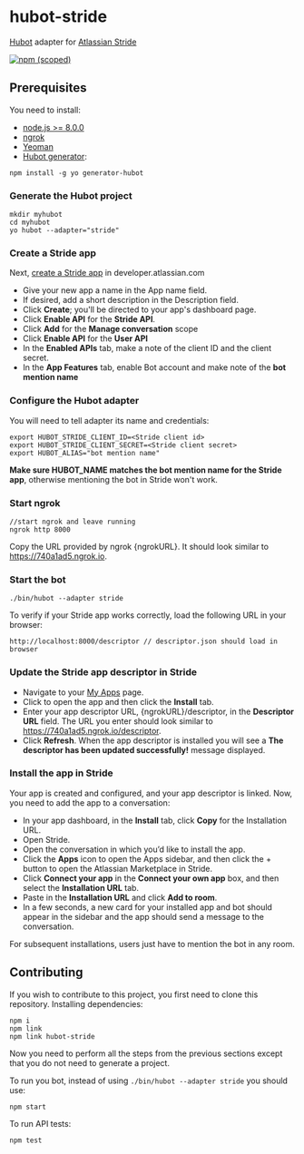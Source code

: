 # hubot-stride
[Hubot](https://hubot.github.com/) adapter for [Atlassian Stride](https://www.stride.com/)

[![npm (scoped)](https://img.shields.io/npm/v/hubot-stride.svg?maxAge=2592000)](https://www.npmjs.com/package/hubot-stride)
## Prerequisites
You need to install:

* [node.js >= 8.0.0](https://nodejs.org/en/) 
* [ngrok](https://ngrok.com/) 
* [Yeoman](http://yeoman.io/) 
* [Hubot generator](https://github.com/hubotio/generator-hubot):
```
npm install -g yo generator-hubot
```
### Generate the Hubot project
```
mkdir myhubot
cd myhubot
yo hubot --adapter="stride"
```
### Create a Stride app

Next, [create a Stride app](https://developer.atlassian.com/apps/create) in developer.atlassian.com 

* Give your new app a name in the App name field.
* If desired, add a short description in the Description field.
* Click **Create**; you'll be directed to your app's dashboard page.
* Click **Enable API** for the **Stride API**.
* Click **Add** for the **Manage conversation** scope
* Click **Enable API** for the **User API**
* In the **Enabled APIs** tab, make a note of the client ID and the client secret.
* In the **App Features** tab, enable Bot account and make note of the **bot mention name**

### Configure the Hubot adapter

You will need to tell adapter its name and credentials:
```
export HUBOT_STRIDE_CLIENT_ID=<Stride client id>
export HUBOT_STRIDE_CLIENT_SECRET=<Stride client secret>
export HUBOT_ALIAS="bot mention name"
```

**Make sure HUBOT_NAME matches the bot mention name for the Stride app**, 
otherwise mentioning the bot in Stride won't work.

### Start ngrok

```
//start ngrok and leave running
ngrok http 8000
```

Copy the URL provided by ngrok {ngrokURL}. It should look similar to https://740a1ad5.ngrok.io.

### Start the bot 
```
./bin/hubot --adapter stride
```
To verify if your Stride app works correctly, load the following URL in your browser:

```
http://localhost:8000/descriptor // descriptor.json should load in browser 
```

### Update the Stride app descriptor in Stride 

* Navigate to your [My Apps](https://developer.atlassian.com/apps) page.
* Click to open the app and then click the **Install** tab.
* Enter your app descriptor URL, {ngrokURL}/descriptor, in the **Descriptor URL** field. The URL you enter should look similar to https://740a1ad5.ngrok.io/descriptor.
* Click **Refresh**. When the app descriptor is installed you will see a **The descriptor has been updated successfully!** message displayed.


### Install the app in Stride 

Your app is created and configured, and your app descriptor is linked. Now, you need to add the app to a conversation:

* In your app dashboard, in the **Install** tab, click **Copy** for the Installation URL.
* Open Stride.
* Open the conversation in which you’d like to install the app.
* Click the **Apps** icon to open the Apps sidebar, and then click the + button to open the Atlassian Marketplace in Stride.
* Click **Connect your app** in the **Connect your own app** box, and then select the **Installation URL** tab.
* Paste in the **Installation URL** and click **Add to room**.
* In a few seconds, a new card for your installed app and bot should appear in the sidebar and the app should send a message to the conversation.

For subsequent installations, users just have to mention the bot in any room.

## Contributing
If you wish to contribute to this project, you first need to clone this repository. Installing dependencies:
```
npm i
npm link
npm link hubot-stride
```
Now you need to perform all the steps from the previous sections except that you do not need to generate a project.

To run you bot, instead of using `./bin/hubot --adapter stride` you should use:
```
npm start
```
To run API tests:
```
npm test
```